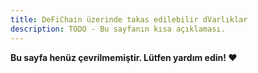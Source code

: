```yaml
---
title: DeFiChain üzerinde takas edilebilir dVarlıklar
description: TODO - Bu sayfanın kısa açıklaması.
---
```


**Bu sayfa henüz çevrilmemiştir. Lütfen yardım edin! ❤**
